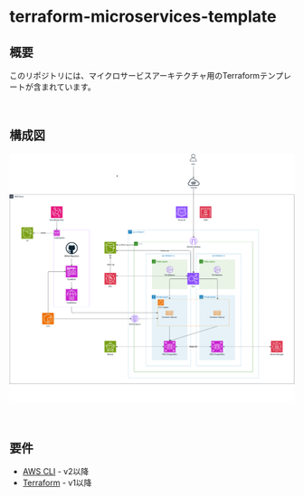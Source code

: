 
# terraform-microservices-template

## 概要

このリポジトリには、マイクロサービスアーキテクチャ用のTerraformテンプレートが含まれています。

&emsp;

## 構成図

![構成図](./images/diagram.drawio.png)

&emsp;

## 要件

- [AWS CLI](https://aws.amazon.com/cli) - v2以降
- [Terraform](https://www.terraform.io/downloads.html) - v1以降

&emsp;
